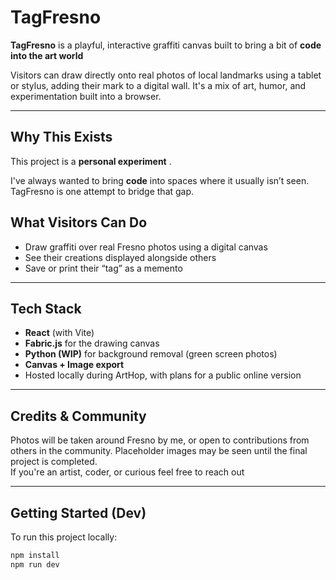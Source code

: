 # TagFresno

**TagFresno** is a playful, interactive graffiti canvas built to bring a bit of **code into the art world**

Visitors can draw directly onto real photos of local landmarks using a tablet or stylus, adding their mark to a digital wall. It's a mix of art, humor, and experimentation built into a browser.

---

## Why This Exists

This project is a **personal experiment** .

I've always wanted to bring **code** into spaces where it usually isn’t seen. TagFresno is one attempt to bridge that gap.

## What Visitors Can Do

- Draw graffiti over real Fresno photos using a digital canvas
- See their creations displayed alongside others
- Save or print their “tag” as a memento 
---

## Tech Stack

- **React** (with Vite)
- **Fabric.js** for the drawing canvas
- **Python (WIP)** for background removal (green screen photos)
- **Canvas + Image export**
- Hosted locally during ArtHop, with plans for a public online version

---

## Credits & Community

Photos will be taken around Fresno by me, or open to contributions from others in the community.
Placeholder images may be seen until the final project is completed.  
If you're an artist, coder, or curious feel free to reach out

---

## Getting Started (Dev)

To run this project locally:

```bash
npm install
npm run dev
